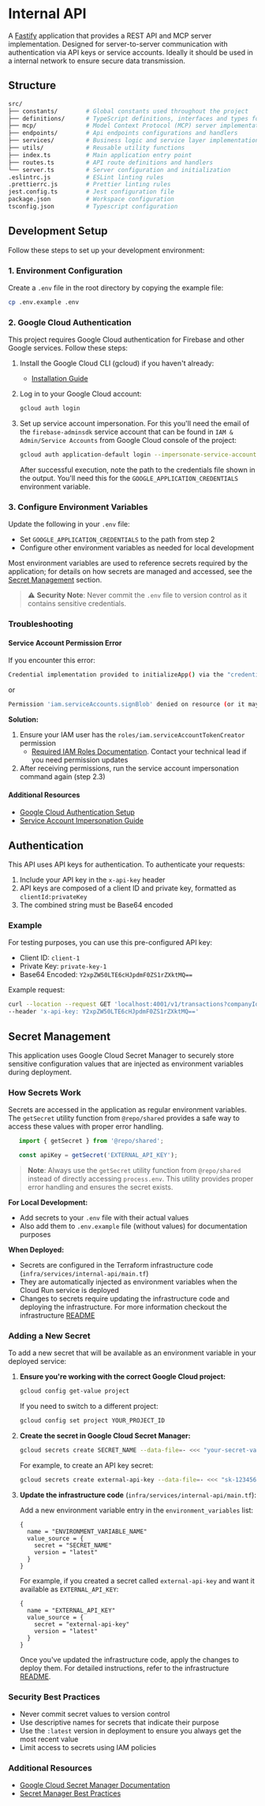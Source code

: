 # Internal API

A [Fastify](https://fastify.dev/) application that provides a REST API and MCP server implementation. Designed for server-to-server communication with authentication via API keys or service accounts. Ideally it should be used in a internal network to ensure secure data transmission.

## Structure

```bash
src/
├── constants/        # Global constants used throughout the project
├── definitions/      # TypeScript definitions, interfaces and types for type safety
├── mcp/              # Model Context Protocol (MCP) server implementation and resources
├── endpoints/        # Api endpoints configurations and handlers
├── services/         # Business logic and service layer implementations
├── utils/            # Reusable utility functions
├── index.ts          # Main application entry point
├── routes.ts         # API route definitions and handlers
└── server.ts         # Server configuration and initialization
.eslintrc.js          # ESLint linting rules
.prettierrc.js        # Prettier linting rules
jest.config.ts        # Jest configuration file
package.json          # Workspace configuration
tsconfig.json         # Typescript configuration
```

## Development Setup

Follow these steps to set up your development environment:

### 1. Environment Configuration

Create a `.env` file in the root directory by copying the example file:

```bash
cp .env.example .env
```

### 2. Google Cloud Authentication

This project requires Google Cloud authentication for Firebase and other Google services. Follow these steps:

1. Install the Google Cloud CLI (gcloud) if you haven't already:
   - [Installation Guide](https://cloud.google.com/sdk/docs/install)

2. Log in to your Google Cloud account:

   ```bash
   gcloud auth login
   ```

3. Set up service account impersonation. For this you'll need the email of the `firebase-adminsdk` service account that can be found in `IAM & Admin/Service Accounts` from Google Cloud console of the project:

   ```bash
   gcloud auth application-default login --impersonate-service-account <service_account_email>
   ```

   After successful execution, note the path to the credentials file shown in the output. You'll need this for the `GOOGLE_APPLICATION_CREDENTIALS` environment variable.

### 3. Configure Environment Variables

Update the following in your `.env` file:

- Set `GOOGLE_APPLICATION_CREDENTIALS` to the path from step 2
- Configure other environment variables as needed for local development

Most environment variables are used to reference secrets required by the application; for details on how secrets are managed and accessed, see the [Secret Management](#secret-management) section.

> ⚠️ **Security Note**: Never commit the `.env` file to version control as it contains sensitive credentials.

### Troubleshooting

#### Service Account Permission Error

If you encounter this error:

```bash
Credential implementation provided to initializeApp() via the "credential" property failed to fetch a valid Google OAuth2 access token with the following error: "PERMISSION_DENIED: unable to impersonate: Permission 'iam.serviceAccounts.getAccessToken' denied on resource (or it may not exist)."
```

or

```bash
Permission 'iam.serviceAccounts.signBlob' denied on resource (or it may not exist).; Please refer to https://firebase.google.com/docs/auth/admin/create-custom-tokens for more details on how to use and troubleshoot this feature.
```

**Solution:**

1. Ensure your IAM user has the `roles/iam.serviceAccountTokenCreator` permission
   - [Required IAM Roles Documentation](https://cloud.google.com/docs/authentication/use-service-account-impersonation#required-roles). Contact your technical lead if you need permission updates
2. After receiving permissions, run the service account impersonation command again (step 2.3)

#### Additional Resources

- [Google Cloud Authentication Setup](https://cloud.google.com/docs/authentication/set-up-adc-local-dev-environment)
- [Service Account Impersonation Guide](https://cloud.google.com/docs/authentication/use-service-account-impersonation#adc)

## Authentication

This API uses API keys for authentication. To authenticate your requests:

1. Include your API key in the `x-api-key` header
2. API keys are composed of a client ID and private key, formatted as `clientId:privateKey`
3. The combined string must be Base64 encoded

### Example

For testing purposes, you can use this pre-configured API key:

- Client ID: `client-1`
- Private Key: `private-key-1`
- Base64 Encoded: `Y2xpZW50LTE6cHJpdmF0ZS1rZXktMQ==`

Example request:

```bash
curl --location --request GET 'localhost:4001/v1/transactions?companyId=1' \
--header 'x-api-key: Y2xpZW50LTE6cHJpdmF0ZS1rZXktMQ=='
```
## Secret Management

This application uses Google Cloud Secret Manager to securely store sensitive configuration values that are injected as environment variables during deployment.

### How Secrets Work

Secrets are accessed in the application as regular environment variables. The `getSecret` utility function from `@repo/shared` provides a safe way to access these values with proper error handling.

```typescript
   import { getSecret } from '@repo/shared';

   const apiKey = getSecret('EXTERNAL_API_KEY');
```

   > **Note**: Always use the `getSecret` utility function from `@repo/shared` instead of directly accessing `process.env`. This utility provides proper error handling and ensures the secret exists.

**For Local Development:**
- Add secrets to your `.env` file with their actual values
- Also add them to `.env.example` file (without values) for documentation purposes

**When Deployed:**
- Secrets are configured in the Terraform infrastructure code (`infra/services/internal-api/main.tf`)
- They are automatically injected as environment variables when the Cloud Run service is deployed
- Changes to secrets require updating the infrastructure code and deploying the infrastructure. For more information checkout the infrastructure [README](../../infra/README.md)

### Adding a New Secret

To add a new secret that will be available as an environment variable in your deployed service:

1. **Ensure you're working with the correct Google Cloud project:**

   ```bash
   gcloud config get-value project
   ```

   If you need to switch to a different project:

   ```bash
   gcloud config set project YOUR_PROJECT_ID
   ```

2. **Create the secret in Google Cloud Secret Manager:**

   ```bash
   gcloud secrets create SECRET_NAME --data-file=- <<< "your-secret-value"
   ```

   For example, to create an API key secret:

   ```bash
   gcloud secrets create external-api-key --data-file=- <<< "sk-1234567890abcdef"
   ```

3. **Update the infrastructure code** (`infra/services/internal-api/main.tf`):

   Add a new environment variable entry in the `environment_variables` list:

   ```hcl
   {
     name = "ENVIRONMENT_VARIABLE_NAME"
     value_source = {
       secret = "SECRET_NAME"
       version = "latest"
     }
   }
   ```

   For example, if you created a secret called `external-api-key` and want it available as `EXTERNAL_API_KEY`:

   ```hcl
   {
     name = "EXTERNAL_API_KEY"
     value_source = {
       secret = "external-api-key"
       version = "latest"
     }
   }
   ```

   Once you've updated the infrastructure code, apply the changes to deploy them. For detailed instructions, refer to the infrastructure [README](../../infra/README.md).


### Security Best Practices

- Never commit secret values to version control
- Use descriptive names for secrets that indicate their purpose
- Use the `:latest` version in deployment to ensure you always get the most recent value
- Limit access to secrets using IAM policies

### Additional Resources

- [Google Cloud Secret Manager Documentation](https://cloud.google.com/secret-manager/docs)
- [Secret Manager Best Practices](https://cloud.google.com/secret-manager/docs/best-practices)